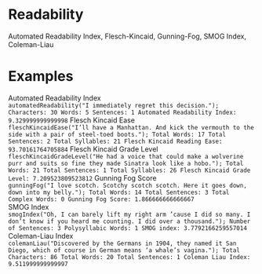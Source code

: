 Readability
===========
Automated Readability Index, Flesch-Kincaid, Gunning-Fog, SMOG Index, Coleman-Liau

Examples
========
Automated Readability Index  
    ```automatedReadability("I immediately regret this decision.");
    Characters: 30
    Words: 5
    Sentences: 1
    Automated Readability Index: 9.329999999999998```
Flesch Kincaid Ease  
    ```fleschKincaidEase("I’ll have a Manhattan. And kick the vermouth to the side with a pair of steel-toed boots.");
    Total Words: 17
    Total Sentences: 2
    Total Syllables: 21
    Flesch Kincaid Reading Ease: 93.70161764705884```
Flesch Kincaid Grade Level  
    ```fleschKincaidGradeLevel("He had a voice that could make a wolverine purr and suits so fine they made Sinatra look like a hobo.");
    Total Words: 21
    Total Sentences: 1
    Total Syllables: 26
    Flesch Kincaid Grade Level: 7.209523809523812```
Gunning Fog Score  
    ```gunningFog("I love scotch. Scotchy scotch scotch. Here it goes down, down into my belly.");
    Total Words: 14
    Total Sentences: 3
    Total Complex Words: 0
    Gunning Fog Score: 1.866666666666667```    
SMOG Index  
    ```smogIndex("Oh, I can barely lift my right arm ’cause I did so many. I don’t know if you heard me counting. I did over a thousand.");
    Number of Sentences: 3
    Polysyllabic Words: 1
    SMOG index: 3.7792166259557014```
Coleman-Liau Index  
    ```colemanLiau("Discovered by the Germans in 1904, they named it San Diego, which of course in German means ‘a whale’s vagina.");
    Total Characters: 86
    Total Words: 20
    Total Sentences: 1
    Coleman Liau Index: 9.511999999999997```

